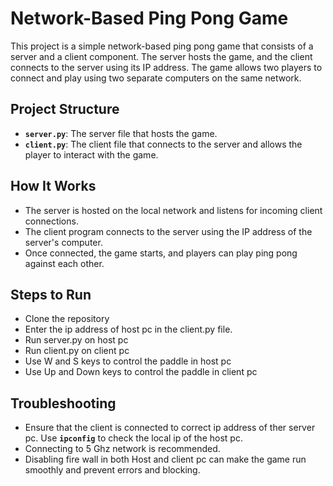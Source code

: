 # Network-Based Ping Pong Game

This project is a simple network-based ping pong game that consists of a server and a client component. The server hosts the game, and the client connects to the server using its IP address. The game allows two players to connect and play using two separate computers on the same network.

## Project Structure
- **`server.py`**: The server file that hosts the game.
- **`client.py`**: The client file that connects to the server and allows the player to interact with the game.

## How It Works
- The server is hosted on the local network and listens for incoming client connections.
- The client program connects to the server using the IP address of the server's computer.
- Once connected, the game starts, and players can play ping pong against each other.

## Steps to Run
- Clone the repository
- Enter the ip address of host pc in the client.py file.
- Run server.py on host pc
- Run client.py on client pc
- Use W and S keys to control the paddle in host pc
- Use Up and Down keys to control the paddle in client pc

## Troubleshooting
- Ensure that the client is connected to correct ip address of ther server pc. Use **`ipconfig`** to check the local ip of the host pc.
- Connecting to 5 Ghz network is recommended.
- Disabling fire wall in both Host and client pc can make the game run smoothly and prevent errors and blocking.
